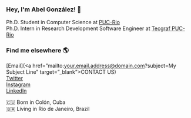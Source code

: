 <!---- 👋 Hi, I’m @abelgonzalez
- 👀 I’m interested in ...
- 🌱 I’m currently learning ...
- 💞️ I’m looking to collaborate on ...
- 📫 How to reach me ...

<!---
abelgonzalez/abelgonzalez is a ✨ special ✨ repository because its `README.md` (this file) appears on your GitHub profile.
You can click the Preview link to take a look at your changes.
--->
### Hey, I'm Abel González! 👋

Ph.D. Student in Computer Science at [PUC-Rio](http://lattes.cnpq.br/8557689787867236) <br>
Ph.D. Intern in Research Development Software Engineer at [Tecgraf PUC-Rio](https://www.tecgraf.puc-rio.br/) <br>

### Find me elsewhere 🌎
[Email](<a href=”mailto:your.email.address@domain.com?subject=My Subject Line” target=”_blank”>CONTACT US</a>) <br>
[Twitter](https://twitter.com/abelglez89) <br>
[Instagram](https://instagram.com/abelgonzalezmondejar) <br>
[LinkedIn](https://www.linkedin.com/in/abelgonzalezmondejar/) <br>

🇨🇺 Born in Colón, Cuba <br>
🇧🇷 Living in Rio de Janeiro, Brazil <br>
